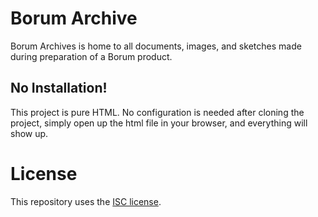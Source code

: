# Borum Archive

Borum Archives is home to all documents, images, and sketches made during preparation of a Borum product. 

## No Installation!

This project is pure HTML. No configuration is needed after cloning the project, simply open up the html file in your browser, and everything will show up.

# License

This repository uses the [ISC license](LICENSE). 